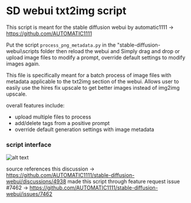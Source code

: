 # SD webui txt2img script

This script is meant for the stable diffusion webui by automatic1111 -> https://github.com/AUTOMATIC1111

Put the script `process_png_metadata.py` in the "stable-diffusion-webui\scripts folder then reload the webui and Simply drag 
and drop or upload image files to modify a prompt, override default settings to modify images again.

This file is specifically meant for a batch process of image files with metadata applicable to the txt2img section
of the webui. Allows user to easily use the hires fix upscale to get better images instead of img2img upscale.

overall features include:
  - upload multiple files to process
  - add/delete tags from a positive prompt
  - override default generation settings with image metadata

### script interface
![alt text](https://github.com/thundaga/StableDiffusionScripts/blob/main/screenshot.PNG?raw=true)

source references this discussion -> https://github.com/AUTOMATIC1111/stable-diffusion-webui/discussions/4938
made this script through feature request issue #7462 -> https://github.com/AUTOMATIC1111/stable-diffusion-webui/issues/7462



